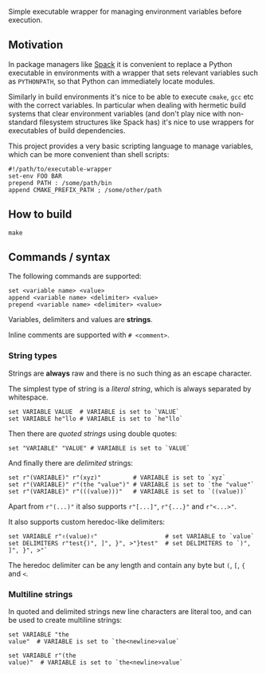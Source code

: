Simple executable wrapper for managing environment variables before execution.

## Motivation

In package managers like [Spack](https://github.com/spack/spack/) it is
convenient to replace a Python executable in environments with a wrapper that
sets relevant variables such as `PYTHONPATH`, so that Python can immediately
locate modules.

Similarly in build environments it's nice to be able to execute `cmake`, `gcc`
etc with the correct variables. In particular when dealing with hermetic build
systems that clear environment variables (and don't play nice with non-standard
filesystem structures like Spack has) it's nice to use wrappers for executables
of build dependencies.

This project provides a very basic scripting language to manage variables,
which can be more convenient than shell scripts:

```
#!/path/to/executable-wrapper
set-env FOO BAR
prepend PATH : /some/path/bin
append CMAKE_PREFIX_PATH ; /some/other/path
```

## How to build

```
make
```

## Commands / syntax

The following commands are supported:

```
set <variable name> <value>
append <variable name> <delimiter> <value>
prepend <variable name> <delimiter> <value>
```

Variables, delimiters and values are **strings**.

Inline comments are supported with `# <comment>`.

### String types

Strings are **always** raw and there is no such
thing as an escape character.

The simplest type of string is a *literal string*,
which is always separated by whitespace.

```
set VARIABLE VALUE  # VARIABLE is set to `VALUE`
set VARIABLE he"llo # VARIABLE is set to `he"llo`
```

Then there are *quoted strings* using double quotes:

```
set "VARIABLE" "VALUE" # VARIABLE is set to `VALUE`
```

And finally there are *delimited* strings:

```
set r"(VARIABLE)" r"(xyz)"         # VARIABLE is set to `xyz`
set r"(VARIABLE)" r"(the "value")" # VARIABLE is set to `the "value"`
set r"(VARIABLE)" r"(((value)))"   # VARIABLE is set to `((value))`
```

Apart from `r"(...)"` it also supports `r"[...]"`, `r"{...}"` and `r"<...>"`.

It also supports custom heredoc-like delimiters:

```
set VARIABLE r"✌️(value)✌️"                   # set VARIABLE to `value`
set DELIMITERS r"test{)", ]", }", >"}test"  # set DELIMITERS to `)", ]", }", >"`
```

The heredoc delimiter can be any length and contain any byte but `(`, `[`, `{` and `<`.

### Multiline strings

In quoted and delimited strings new line characters are literal too, and
can be used to create multiline strings:

```
set VARIABLE "the
value"  # VARIABLE is set to `the<newline>value`

set VARIABLE r"(the
value)"  # VARIABLE is set to `the<newline>value`
```
